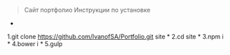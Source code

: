 > Сайт портфолио
> Инструкции по установке
*
1.git clone https://github.com/IvanofSA/Portfolio.git site
*
2.cd site
*
3.npm i
*
4.bower i
*
5.gulp